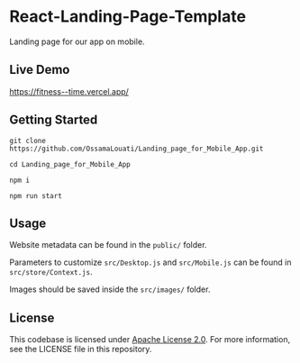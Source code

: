 # React-Landing-Page-Template
Landing page for our app on mobile.

## Live Demo
https://fitness--time.vercel.app/

## Getting Started
```
git clone https://github.com/OssamaLouati/Landing_page_for_Mobile_App.git

cd Landing_page_for_Mobile_App

npm i

npm run start
```
## Usage

Website metadata can be found in the ```public/``` folder.

Parameters to customize ```src/Desktop.js``` and ```src/Mobile.js``` can be found in ```src/store/Context.js```.

Images should be saved inside the ```src/images/``` folder.

## License
This codebase is licensed under [Apache License 2.0](https://github.com/OssamaLouati/Landing_page_for_Mobile_App/blob/main/LICENSE). For more information, see the LICENSE file in this repository.
